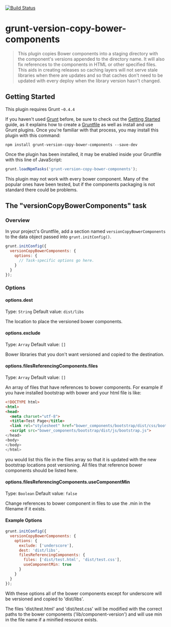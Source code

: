 [![Build Status](https://travis-ci.org/hypexr/grunt-version-copy-bower-components.svg)](https://travis-ci.org/hypexr/grunt-version-copy-bower-components)

# grunt-version-copy-bower-components

> This plugin copies Bower components into a staging directory with the component's versions appended to the directory name.  It will also fix references to the components in HTML or other specified files.  This aids in creating releases so caching layers will not serve stale libraries when there are updates and so that caches don't need to be updated with every deploy when the library version hasn't changed.

## Getting Started
This plugin requires Grunt `~0.4.4`

If you haven't used [Grunt](http://gruntjs.com/) before, be sure to check out the [Getting Started](http://gruntjs.com/getting-started) guide, as it explains how to create a [Gruntfile](http://gruntjs.com/sample-gruntfile) as well as install and use Grunt plugins. Once you're familiar with that process, you may install this plugin with this command:

```shell
npm install grunt-version-copy-bower-components --save-dev
```

Once the plugin has been installed, it may be enabled inside your Gruntfile with this line of JavaScript:

```js
grunt.loadNpmTasks('grunt-version-copy-bower-components');
```

This plugin may not work with every bower component. Many of the popular ones have been tested, but if the components packaging is not standard there could be problems.

## The "versionCopyBowerComponents" task

### Overview
In your project's Gruntfile, add a section named `versionCopyBowerComponents` to the data object passed into `grunt.initConfig()`.

```js
grunt.initConfig({
  versionCopyBowerComponents: {
    options: {
      // Task-specific options go here.
    }
  }
});
```

### Options

#### options.dest
Type: `String`
Default value: `dist/libs`

The location to place the versioned bower components.

#### options.exclude
Type: `Array`
Default value: `[]`

Bower libraries that you don't want versioned and copied to the destination.

#### options.filesReferencingComponents.files
Type: `Array`
Default value: `[]`

An array of files that have references to bower components.  For example if you have installed bootstrap with bower and your html file is like:

```html
<!DOCTYPE html>
<html>
<head>
  <meta charset="utf-8">
  <title>Test Page</title>
  <link rel="stylesheet" href="bower_components/bootstrap/dist/css/bootstrap.css">
  <script src="bower_components/bootstrap/dist/js/bootstrap.js">
</head>
<body>
</body>
</html>
```

you would list this file in the files array so that it is updated with the new bootstrap locations post versioning. All files that reference bower components should be listed here.

#### options.filesReferencingComponents.useComponentMin
Type: `Boolean`
Default value: `false`

Change references to bower component in files to use the .min in the filename if it exists.

#### Example Options

```js
grunt.initConfig({
  versionCopyBowerComponents: {
    options: {
      exclude: ['underscore'],
      dest: 'dist/libs',
      filesReferencingComponents: {
        files: ['dist/test.html', 'dist/test.css'],
        useComponentMin: true
      }
    }
  }
});
```

With these options all of the bower components except for underscore will be versioned and copied to 'dist/libs'.

The files 'dist/test.html' and 'dist/test.css' will be modified with the correct paths to the bower components ('lib/component-version') and will use min in the file name if a minified resource exists.


